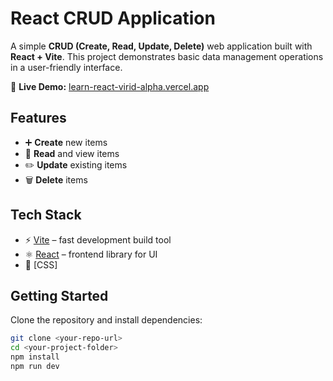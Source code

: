 # React CRUD Application

A simple **CRUD (Create, Read, Update, Delete)** web application built with **React + Vite**.
This project demonstrates basic data management operations in a user-friendly interface.

🔗 **Live Demo:** [learn-react-virid-alpha.vercel.app](https://learn-react-virid-alpha.vercel.app/)

## Features

* ➕ **Create** new items
* 📖 **Read** and view items
* ✏️ **Update** existing items
* 🗑️ **Delete** items

## Tech Stack

* ⚡ [Vite](https://vitejs.dev/) – fast development build tool
* ⚛️ [React](https://react.dev/) – frontend library for UI
* 🎨 \[CSS]

## Getting Started

Clone the repository and install dependencies:

```bash
git clone <your-repo-url>
cd <your-project-folder>
npm install
npm run dev
```
